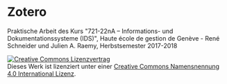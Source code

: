 # Zotero

Praktische Arbeit des Kurs "721-22nA – Informations- und Dokumentationssysteme \(IDS\)", Haute école de gestion de Genève - René Schneider und Julien A. Raemy, Herbstsemester 2017-2018

<a rel="license" href="http://creativecommons.org/licenses/by/4.0/"><img alt="Creative Commons Lizenzvertrag" style="border-width:0" src="https://i.creativecommons.org/l/by/4.0/88x31.png" /></a><br />Dieses Werk ist lizenziert unter einer <a rel="license" href="http://creativecommons.org/licenses/by/4.0/">Creative Commons Namensnennung 4.0 International Lizenz</a>.
